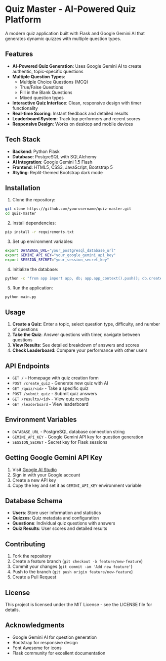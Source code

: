 # Quiz Master - AI-Powered Quiz Platform

A modern quiz application built with Flask and Google Gemini AI that generates dynamic quizzes with multiple question types.

## Features

- **AI-Powered Quiz Generation**: Uses Google Gemini AI to create authentic, topic-specific questions
- **Multiple Question Types**: 
  - Multiple Choice Questions (MCQ)
  - True/False Questions
  - Fill in the Blank Questions
  - Mixed question types
- **Interactive Quiz Interface**: Clean, responsive design with timer functionality
- **Real-time Scoring**: Instant feedback and detailed results
- **Leaderboard System**: Track top performers and recent scores
- **Responsive Design**: Works on desktop and mobile devices

## Tech Stack

- **Backend**: Python Flask
- **Database**: PostgreSQL with SQLAlchemy
- **AI Integration**: Google Gemini 1.5 Flash
- **Frontend**: HTML5, CSS3, JavaScript, Bootstrap 5
- **Styling**: Replit-themed Bootstrap dark mode

## Installation

1. Clone the repository:
```bash
git clone https://github.com/yourusername/quiz-master.git
cd quiz-master
```

2. Install dependencies:
```bash
pip install -r requirements.txt
```

3. Set up environment variables:
```bash
export DATABASE_URL="your_postgresql_database_url"
export GEMINI_API_KEY="your_google_gemini_api_key"
export SESSION_SECRET="your_session_secret_key"
```

4. Initialize the database:
```bash
python -c "from app import app, db; app.app_context().push(); db.create_all()"
```

5. Run the application:
```bash
python main.py
```

## Usage

1. **Create a Quiz**: Enter a topic, select question type, difficulty, and number of questions
2. **Take the Quiz**: Answer questions with timer, navigate between questions
3. **View Results**: See detailed breakdown of answers and scores
4. **Check Leaderboard**: Compare your performance with other users

## API Endpoints

- `GET /` - Homepage with quiz creation form
- `POST /create_quiz` - Generate new quiz with AI
- `GET /quiz/<id>` - Take a specific quiz
- `POST /submit_quiz` - Submit quiz answers
- `GET /results/<id>` - View quiz results
- `GET /leaderboard` - View leaderboard

## Environment Variables

- `DATABASE_URL` - PostgreSQL database connection string
- `GEMINI_API_KEY` - Google Gemini API key for question generation
- `SESSION_SECRET` - Secret key for Flask sessions

## Getting Google Gemini API Key

1. Visit [Google AI Studio](https://aistudio.google.com/app/apikey)
2. Sign in with your Google account
3. Create a new API key
4. Copy the key and set it as `GEMINI_API_KEY` environment variable

## Database Schema

- **Users**: Store user information and statistics
- **Quizzes**: Quiz metadata and configuration
- **Questions**: Individual quiz questions with answers
- **Quiz Results**: User scores and detailed results

## Contributing

1. Fork the repository
2. Create a feature branch (`git checkout -b feature/new-feature`)
3. Commit your changes (`git commit -am 'Add new feature'`)
4. Push to the branch (`git push origin feature/new-feature`)
5. Create a Pull Request

## License

This project is licensed under the MIT License - see the LICENSE file for details.

## Acknowledgments

- Google Gemini AI for question generation
- Bootstrap for responsive design
- Font Awesome for icons
- Flask community for excellent documentation